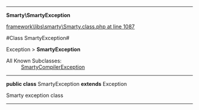 

- - -

**Smarty\SmartyException**


<a href="https://github.com/JeyDotC/Hirudo/blob/master/framework/libs/smarty/Smarty.class.php#L1087" target='_blank'>framework\libs\smarty\Smarty.class.php at line 1087</a>

#Class SmartyException#

Exception &gt; **SmartyException**


<dl>
<dt>All Known Subclasses:</dt>
<dd><a href="https://github.com/JeyDotC/Hirudo-docs/blob/master/Smarty/SmartyCompilerException.md">SmartyCompilerException</a> </dd>
</dl>



- - -

<p><strong>public  class</strong> <span>SmartyException</span>
<strong>extends</strong> Exception

</p>

<div class="comment" id="overview_description"><p>Smarty exception class</p></div>



<hr />


